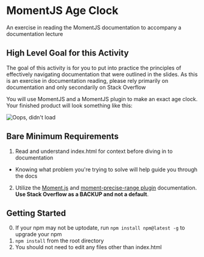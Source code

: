 # MomentJS Age Clock
An exercise in reading the MomentJS documentation to accompany a documentation lecture

## High Level Goal for this Activity
The goal of this activity is for you to put into practice the principles of effectively navigating documentation that were outlined in the slides. As this is an exercise in documentation reading, please rely primarily on documentation and only secondarily on Stack Overflow

You will use MomentJS and a MomentJS plugin to make an exact age clock. Your finished product will look something like this:
 
![Oops, didn't load](https://media.giphy.com/media/xUPGcyx8Jea5KEzNdK/giphy.gif)
 

## Bare Minimum Requirements

1. Read and understand index.html for context before diving in to documentation
  - Knowing what problem you're trying to solve will help guide you through the docs
2. Utilize the [Moment.js](https://momentjs.com/) and [moment-precise-range plugin](https://www.npmjs.com/package/moment-precise-range) documentation. **Use Stack Overflow as a BACKUP and not a default**.

## Getting Started

0. If your npm may not be uptodate, run ```npm install npm@latest -g``` to upgrade your npm
1. ```npm install``` from the root directory
2. You should not need to edit any files other than index.html
